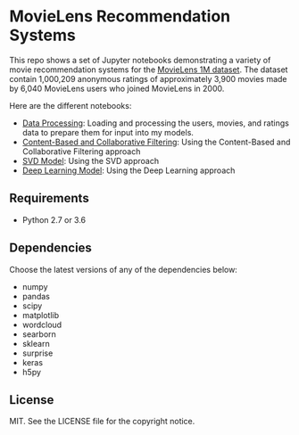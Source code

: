 # MovieLens Recommendation Systems

This repo shows a set of Jupyter notebooks demonstrating a variety of movie recommendation systems for the [MovieLens 1M dataset](https://grouplens.org/datasets/movielens/1m/). The dataset contain 1,000,209 anonymous ratings of approximately 3,900 movies made by 6,040 MovieLens users who joined MovieLens in 2000.

Here are the different notebooks:
* [Data Processing](https://github.com/khanhnamle1994/movielens/blob/master/Data_Processing.ipynb): Loading and processing the users, movies, and ratings data to prepare them for input into my models.
* [Content-Based and Collaborative Filtering](https://github.com/khanhnamle1994/movielens/blob/master/Content_Based_and_Collaborative_Filtering_Models.ipynb): Using the Content-Based and Collaborative Filtering approach
* [SVD Model](https://github.com/khanhnamle1994/movielens/blob/master/SVD_Model.ipynb): Using the SVD approach
* [Deep Learning Model](https://github.com/khanhnamle1994/movielens/blob/master/Deep_Learning_Model.ipynb): Using the Deep Learning approach

## Requirements

* Python 2.7 or 3.6

## Dependencies

Choose the latest versions of any of the dependencies below:
* numpy
* pandas
* scipy
* matplotlib
* wordcloud
* searborn
* sklearn
* surprise
* keras
* h5py

## License

MIT. See the LICENSE file for the copyright notice.

